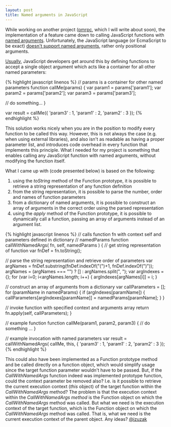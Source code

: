 ```yaml
---
layout: post
title: Named arguments in JavaScript
---
```


While working on another project (<a title="pmrpc" href="http://code.google.com/p/pmrpc" target="_blank">pmrpc</a>, which I will write about soon), the implementation of a feature came down to calling JavaScript functions with <a href="http://en.wikipedia.org/wiki/Named_parameter" target="_blank">named arguments</a>. Unfortunately, the JavaScript language (or EcmaScript to be exact) <a href="http://ajaxian.com/archives/chrome-extension-api-how-we-wish-we-have-named-parameters">doesn't support named arguments</a>, rather only positional arguments.

<a href="http://www.javascriptkit.com/javatutors/namedfunction.shtml" target="_blank">Usually</a>, JavaScript developers get around this by defining functions to accept a single object argument which acts like a container for all other named parameters:

{% highlight javascript linenos %}
// params is a container for other named parameters
function callMe(params) {
  var param1 = params['param1'];
  var param2 = params['param2'];
  var param3 = params['param3'];

  // do something...
}

var result = callMe({ 'param3' : 1, 'param1' : 2, 'param2' : 3 });
{% endhighlight %}

This solution works nicely when you are in the position to modify every function to be called this way. However, this is not always the case (e.g. when using external libraries), and also isn't as readable as having a proper parameter list, and introduces code overhead in every function that implements this principle. What I needed for my project is something that enables calling any JavaScript function with named arguments, without modifying the function itself.

What I came up with (code presented below) is based on the following:
<ol>
	<li>using the <em>toString </em>method of the Function prototype, it is possible to retrieve a string representation of any function definition</li>
	<li>from the string representation, it is possible to parse the number, order and names of function parameters</li>
	<li>from a dictionary of named arguments, it is possible to construct an array of arguments in the correct order using the parsed representation</li>
	<li>using the <em>apply </em>method of the Function prototype, it is possible to dynamically call a function, passing an array of arguments instead of an argument list.</li>
</ol>
  
  
{% highlight javascript linenos %}
// calls function fn with context self and parameters defined in dictionary
// namedParams
function callWithNamedArgs( fn, self, namedParams ) {
  // get string representation of function
  var fnDef = fn.toString();

  // parse the string representation and retrieve order of parameters
  var argNames = fnDef.substring(fnDef.indexOf("(")+1, fnDef.indexOf(")"));
  argNames = (argNames === "") ? [] : argNames.split(", ");
  var argIndexes = {};
  for (var i=0; i<argNames.length; i++) {
    argIndexes[argNames[i]] = i;
  }

  // construct an array of arguments from a dictionary
  var callParameters = [];
  for (paramName in namedParams) {
    if (argIndexes[paramName]) {
      callParameters[argIndexes[paramName]] = namedParams[paramName];
    }
  }

  // invoke function with specified context and arguments array
  return fn.apply(self, callParameters);
}

// example function
function callMe(param1, param2, param3) {
  // do something ...
}

// example invocation with named parameters
var result = callWithNamedArgs(
               callMe, this, { 'param3' : 1, 'param1' : 2, 'param2' : 3 });
{% endhighlight %}

This could also have been implemented as a Function prototype method and be called directly on a function object, which would simplify usage since the target function parameter wouldn't have to be passed. But, if the <em>CallWithNamedArgs</em> function indeed was implemented prototype function, could the context parameter be removed also? I.e. is it possible to retrieve the current execution context (<em>this </em>object) of the target function within the <em>CallWithNamedArgs </em>method? The problem is that the execution context within the <em>CallWithNamedArgs method </em>is the Function object on which the <em>CallWithNamedArgs </em>method was called. But what we need is the execution context of the target function, which is the Function object on which the <em>CallWithNamedArgs </em>method was called. That is, what we need is the current execution context of the parent object. Any ideas? <a href="http://twitter.com/izuzak">@izuzak</a>